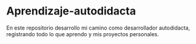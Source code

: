 # Aprendizaje-autodidacta
En este repositorio desarrollo mi camino como desarrollador autodidacta, registrando todo lo que aprendo y mis proyectos personales.
